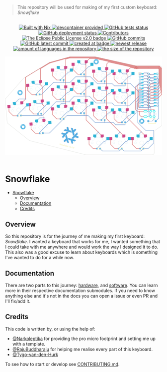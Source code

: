 > This repository will be used for making of my first custom keyboard: _Snowflake_

<br>
<div align="center">
  <!--~ Tools ~-->
  <a href="https://nixos.org">
    <img src="https://img.shields.io/badge/Built_With-Nix-5277C3.svg?style=flat&logo=nixos&labelColor=73C3D5" alt="Built with Nix"/>
  </a>
  <a href="https://containers.dev/">
    <img src="https://img.shields.io/badge/devcontainer-provided-green?style=flat" alt="devcontainer provided"/>
  </a>
  <!--~ CI/CD ~-->
  <a href="https://github.com/Tygo-van-den-Hurk/keyboard/actions/workflows/nix-github-actions.yml">
    <img src="https://github.com/Tygo-van-den-Hurk/keyboard/workflows/Nix%20Flake%20Checks/badge.svg?style=flat" alt="GitHub tests status" />
  </a>
  <a href="https://github.com/Tygo-van-den-Hurk/keyboard/actions/workflows/deploy-github-pages.yml">
    <img src="https://github.com/Tygo-van-den-Hurk/keyboard/workflows/Deploy%20GitHub%20Pages/badge.svg?style=flat" alt="GitHub deployment status" />
  </a>
  <!--~ Repository Statistics ~-->
  <a href="https://github.com/Tygo-van-den-Hurk/keyboard/graphs/contributors">
    <img src="https://img.shields.io/github/contributors/Tygo-van-den-Hurk/keyboard?style=flat" alt="Contributors"/>
  </a>
  <a href="https://github.com/Tygo-van-den-Hurk/keyboard/blob/main/LICENSE">
    <img src="https://img.shields.io/github/license/Tygo-van-den-Hurk/keyboard?style=flat" alt="The Eclipse Public License v2.0 badge" />
  </a>
  <a href="https://github.com/Tygo-van-den-Hurk/keyboard/commit">
    <img src="https://badgen.net/github/commits/Tygo-van-den-Hurk/keyboard?style=flat" alt="GitHub commits" />
  </a>
  <a href="https://github.com/Tygo-van-den-Hurk/keyboard/commit">
    <img src="https://badgen.net/github/last-commit/Tygo-van-den-Hurk/keyboard?style=flat" alt="GitHub latest commit" />
  </a>
  <a href="https://github.com/Tygo-van-den-Hurk/keyboard/pulse">
    <img src="https://img.shields.io/github/created-at/Tygo-van-den-Hurk/keyboard?style=flat" alt="created at badge" />
  </a>
  <a href="https://github.com/Tygo-van-den-Hurk/keyboard/release">
    <img src="https://img.shields.io/github/release/Tygo-van-den-Hurk/keyboard?style=flat&display_name=release" alt="newest release" />
  </a>
  <a href="https://github.com/Tygo-van-den-Hurk/keyboard/">
    <img src="https://img.shields.io/github/languages/count/Tygo-van-den-Hurk/keyboard?style=flat" alt="amount of languages in the repository" />
  </a>    
  <a href="https://github.com/Tygo-van-den-Hurk/keyboard/">
    <img src="https://img.shields.io/github/repo-size/Tygo-van-den-Hurk/keyboard?style=flat" alt="the size of the repository" />
  </a>   
  <br><br>
  <img src="./hardware/images/svg/snowflake.svg">
</div>
<br>

# Snowflake

- [Snowflake](#snowflake)
  - [Overview](#overview)
  - [Documentation](#documentation)
  - [Credits](#credits)

## Overview

So this repository is for the journey of me making my first keyboard: _Snowflake_. I wanted a keyboard that works for me, I wanted something that I could take with me anywhere and would work the way I designed it to do. This also was a good excuse to learn about keyboards which is something I've wanted to do for a while now.

## Documentation

There are two parts to this journey: [hardware](./hardware/README.md), and [software](./software/README.md). You can learn more in their respective documentation submodules. If you need to know anything else and it's not in the docs you can open a issue or even PR and I'll fix/add it.

## Credits

This code is written by, or using the help of:

- [@Narkoleptika](https://github.com/Narkoleptika) for providing the pro micro footprint and setting me up with a template.
- [@RajuBuddharaju](https://github.com/RajuBuddharaju) for helping me realise every part of this keyboard.
- [@Tygo-van-den-Hurk](https://github.com/Tygo-van-den-Hurk)

To see how to start or develop see [CONTRIBUTING.md](./CONTRIBUTING.md).
